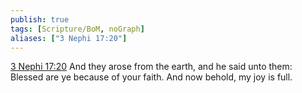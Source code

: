 ```yaml
---
publish: true
tags: [Scripture/BoM, noGraph]
aliases: ["3 Nephi 17:20"]
---
```

[3 Nephi 17:20](https://churchofjesuschrist.org/study/scriptures/bofm/3-ne/17?lang=eng&id=p20#p20) And they arose from the earth, and he said unto them: Blessed are ye because of your faith. And now behold, my joy is full.

